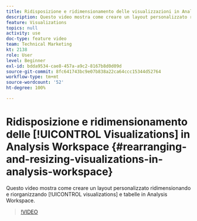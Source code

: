 ```yaml
---
title: Ridisposizione e ridimensionamento delle visualizzazioni in Analysis Workspace
description: Questo video mostra come creare un layout personalizzato ridimensionando, ridisponendo e riorganizzando visualizzazioni e tabelle in Analysis Workspace.
feature: Visualizations
topics: null
activity: use
doc-type: feature video
team: Technical Marketing
kt: 2138
role: User
level: Beginner
exl-id: bdda9534-cae8-457a-a9c2-8167b8d0d09d
source-git-commit: 8fc641743bc9e07b838a22ca64ccc15344d52764
workflow-type: tm+mt
source-wordcount: '52'
ht-degree: 100%

---
```


# Ridisposizione e ridimensionamento delle [!UICONTROL Visualizations] in Analysis Workspace {#rearranging-and-resizing-visualizations-in-analysis-workspace}

Questo video mostra come creare un layout personalizzato ridimensionando e riorganizzando [!UICONTROL visualizations] e tabelle in Analysis Workspace.

>[!VIDEO](https://video.tv.adobe.com/v/24707/?quality=12&learn=on)
